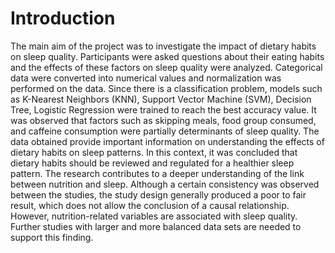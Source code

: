 # Introduction

The main aim of the project was to investigate the impact of dietary habits on sleep quality. Participants were asked questions about their eating habits and the effects of these factors on sleep quality were analyzed. Categorical data were converted into numerical values and normalization was performed on the data. Since there is a classification problem, models such as K-Nearest Neighbors (KNN), Support Vector Machine (SVM), Decision Tree, Logistic Regression were trained to reach the best accuracy value.
It was observed that factors such as skipping meals, food group consumed, and caffeine consumption were partially determinants of sleep quality. The data obtained provide important information on understanding the effects of dietary habits on sleep patterns. In this context, it was concluded that dietary habits should be reviewed and regulated for a healthier sleep pattern. The research contributes to a deeper understanding of the link between nutrition and sleep. Although a certain consistency was observed between the studies, the study design generally produced a poor to fair result, which does not allow the conclusion of a causal relationship. However, nutrition-related variables are associated with sleep quality. Further studies with larger and more balanced data sets are needed to support this finding.

